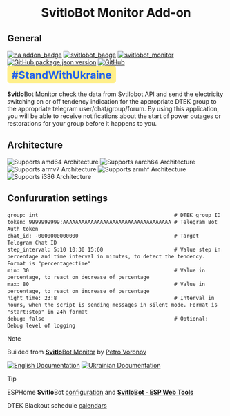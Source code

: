 <div align="center">
<h1><b>SvitloBot</b> Monitor Add-on</h1>
</div>

## General

[![ha addon_badge](https://img.shields.io/badge/HA-Addon-blue.svg)](https://developers.home-assistant.io/docs/add-ons)
[![svitlobot_badge](https://img.shields.io/badge/Svitlo-Bot-orange.svg)](https://svitlobot.in.ua/)
[![svitlobot_monitor](https://img.shields.io/badge/SvitloBot-Monitor-blue.svg)](https://github.com/PetroVoronov/svitlobot-monitor)
[![GitHub package.json version](https://img.shields.io/github/package-json/v/PetroVoronov/svitlobot-monitor?label=upstream%40based)](https://github.com/PetroVoronov/svitlobot-monitor)
[![GitHub](https://img.shields.io/github/license/andrewjswan/blackout-addons?color=blue)](https://github.com/andrewjswan/blackout-addons/blob/master/LICENSE)
[![StandWithUkraine](https://raw.githubusercontent.com/vshymanskyy/StandWithUkraine/main/badges/StandWithUkraine.svg)](https://github.com/vshymanskyy/StandWithUkraine/blob/main/docs/README.md)

**Svitlo**Bot Monitor check the data from Svtilobot API and send the electricity switching on or off tendency indication for the appropriate DTEK group to the appropriate telegram user/chat/group/forum. By using this application, you will be able to receive notifications about the start of power outages or restorations for your group before it happens to you.

## Architecture

![Supports amd64 Architecture][amd64-shield] ![Supports aarch64 Architecture][aarch64-shield] ![Supports armv7 Architecture][armv7-shield] ![Supports armhf Architecture][armhf-shield] ![Supports i386 Architecture][i386-shield]

## Confururation settings

```
group: int                                            # DTEK group ID
token: 9999999999:AAAAAAAAAAAAAAAAAAAAAAAAAAAAAAAAAAA # Telegram Bot Auth token
chat_id: -0000000000000                               # Target Telegram Chat ID
step_interval: 5:10 10:30 15:60                       # Value step in percentage and time interval in minutes, to detect the tendency. Format is "percentage:time"
min: 30                                               # Value in percentage, to react on decrease of percentage
max: 80                                               # Value in percentage, to react on increase of percentage
night_time: 23:8                                      # Interval in hours, when the script is sending messages in silent mode. Format is "start:stop" in 24h format
debug: false                                          # Optional: Debug level of logging
```

> [!NOTE]
> Builded from [**Svitlo**Bot Monitor](https://github.com/PetroVoronov/svitlobot-monitor) by [Petro Voronov](https://github.com/PetroVoronov)
> 
> [![English Documentation](https://img.shields.io/static/v1?label=Documentation&message=English&color=blue)](https://github.com/PetroVoronov/svitlobot-monitor/blob/main/README.md)
[![Ukrainian Documentation](https://img.shields.io/static/v1?label=Documentation&message=Ukrainian&labelColor=1f5fb2&color=fad247)](https://github.com/PetroVoronov/svitlobot-monitor/blob/main/README-uk.md)


> [!TIP]
> ESPHome **Svitlo**Bot [configuration](https://github.com/andrewjswan/svitlobot) and [**SvitloBot - ESP Web Tools**](https://andrewjswan.github.io/svitlobot/)
> 
> DTEK Blackout schedule [calendars](https://github.com/andrewjswan/dtek-blackout-schedule-calendars)

[amd64-shield]: https://img.shields.io/badge/amd64-yes-blue.svg
[aarch64-shield]: https://img.shields.io/badge/aarch64-yes-blue.svg
[armv7-shield]: https://img.shields.io/badge/armv7-no-red.svg
[armhf-shield]: https://img.shields.io/badge/armhf-no-red.svg
[i386-shield]: https://img.shields.io/badge/i386-no-red.svg
